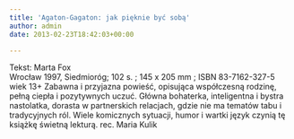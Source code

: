 ```yaml
---
title: 'Agaton-Gagaton: jak pięknie być sobą'
author: admin
date: 2013-02-23T18:42:03+00:00

---
```


  Tekst: Marta Fox<br /> Wrocław 1997, Siedmioróg; 102 s. ; 145 x 205 mm ; ISBN 83-7162-327-5<br /> wiek 13+
Zabawna i przyjazna powieść, opisująca współczesną rodzinę, pełną ciepła i pozytywnych uczuć. Główna bohaterka, inteligentna i bystra nastolatka, dorasta w partnerskich relacjach, gdzie nie ma tematów tabu i tradycyjnych ról. Wiele komicznych sytuacji, humor i wartki język czynią tę książkę świetną lekturą.
rec. Maria Kulik
